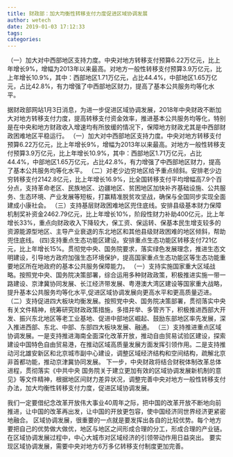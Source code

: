 ```yaml
---
title: 财政部：加大均衡性转移支付力度促进区域协调发展
author: wetech
date: 2019-01-03 17:12:33
tags: 
categories: 
---
```

（一）加大对中西部地区支持力度。中央对地方转移支付预算6.22万亿元，比上年增长9%，增幅为2013年以来最高。对地方一般性转移支付预算3.9万亿元，比上年增长10.9%，其中：西部地区1.71万亿元，占比44.4%，中部地区1.65万亿元，占比42.8%，有力增强了中西部地区财力，提高了基本公共服务均等化水平。
<!-- more -->
据财政部网站1月3日消息，为进一步促进区域协调发展，2018年中央财政不断加大对地方转移支付力度，提高转移支付资金效率，推进基本公共服务均等化，特别是在中央和地方财政收入增速均有所放缓的情况下，保障地方财政尤其是中西部财政困难地区平稳运行。
（一）加大对中西部地区支持力度。中央对地方转移支付预算6.22万亿元，比上年增长9%，增幅为2013年以来最高。对地方一般性转移支付预算3.9万亿元，比上年增长10.9%，其中：西部地区1.71万亿元，占比44.4%，中部地区1.65万亿元，占比42.8%，有力增强了中西部地区财力，提高了基本公共服务均等化水平。
（二）对老少边穷地区给予重点倾斜。安排老少边穷转移支付2142.8亿元，比上年增长16.9%，比全国转移支付平均增幅高7.9个百分点，支持革命老区、民族地区、边疆地区、贫困地区加快补齐基础设施、公共服务、生态环境、产业发展等短板，打赢精准脱贫攻坚战，确保与全国同步实现全面建成小康社会。
（三）支持基层财政困难地区兜住底线。安排县级基本财力保障机制奖补资金2462.79亿元，比上年增长10%，阶段性财力补助400亿元，比上年增长33%，重点向财政收入下降较大，保工资、保运转、保基本民生增支较多的资源能源型地区、主导产业衰退的东北地区和其他县级财政困难的地区倾斜，帮助兜住底线。
(四)支持重点生态功能区建设。安排重点生态功能区转移支付721亿元，比上年增长15%。贯彻党中央、国务院要求，落实绿色发展理念，推进生态文明建设，引导地方政府加强生态环境保护，提高国家重点生态功能区等生态功能重要地区所在地政府的基本公共服务保障能力。
（一）支持实施国家重大区域战略。按照党中央、国务院决策部署，综合运用多种财政政策，积极推进实施一带一路建设、京津冀协同发展、长江经济带发展、粤港澳大湾区建设等国家重大战略，提升基本公共服务均等化水平,促进区域协调发展向更高水平和更高质量迈进。
（二）支持促进四大板块均衡发展。按照党中央、国务院决策部署，贯彻落实中央有关文件精神，统筹研究财政政策措施，多措并举、多管齐下，积极推进西部大开发、振兴东北地区等老工业基地、促进中部地区崛起、鼓励东部地区率先发展，深入推进西部、东北、中部、东部四大板块发展、融通。
（三）支持推进重点区域协调发展。一是支持推进海南全面深化改革开放，推动自由贸易试验区建设，探索建设中国特色自由贸易港，在推动区域高质量发展方面发挥引领作用。二是支持推动河北雄安新区和北京城市副中心建设，调整区域经济结构和空间结构，疏解北京非首都功能，推动京津冀协同发展。
下一步，中央财政将结合财税体制改革总体进程，贯彻落实《中共中央 国务院关于建立更加有效的区域协调发展新机制的意见》等文件精神，根据地区间财力差异状况，调整完善中央对地方一般性转移支付办法，加大均衡性转移支付力度，促进区域协调发展。
 
 
我们一定要借纪念改革开放伟大事业40周年之际，把中国的改革开放不断地向前推进，让中国的改革再出发，让中国的开放更包容，使中国经济同世界经济更紧密地融合。
区域协调发展，很重要的一点就是要发挥出各自的比较优势。每个地方要把自己的优势做大做优，地区与地区之间形成合理的分工，形成合理的产业链。
在区域协调发展过程中，中心大城市对区域经济的引领带动作用日益突出。
要实现区域协调发展，需要中央对地方6万多亿转移支付制度更加完善。
